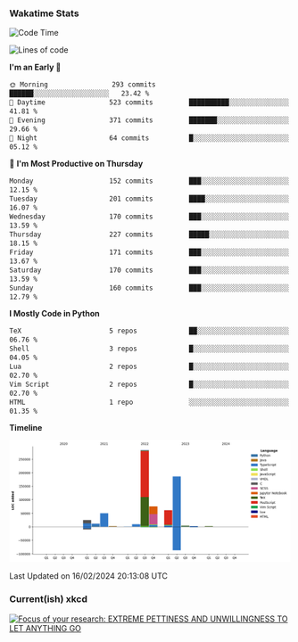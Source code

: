 ### Wakatime Stats
<!--START_SECTION:waka-->
![Code Time](http://img.shields.io/badge/Code%20Time-2%2C345%20hrs%2059%20mins-blue)

![Lines of code](https://img.shields.io/badge/From%20Hello%20World%20I%27ve%20Written-712.6%20thousand%20lines%20of%20code-blue)

**I'm an Early 🐤** 

```text
🌞 Morning                293 commits         ██████░░░░░░░░░░░░░░░░░░░   23.42 % 
🌆 Daytime                523 commits         ██████████░░░░░░░░░░░░░░░   41.81 % 
🌃 Evening                371 commits         ███████░░░░░░░░░░░░░░░░░░   29.66 % 
🌙 Night                  64 commits          █░░░░░░░░░░░░░░░░░░░░░░░░   05.12 % 
```
📅 **I'm Most Productive on Thursday** 

```text
Monday                   152 commits         ███░░░░░░░░░░░░░░░░░░░░░░   12.15 % 
Tuesday                  201 commits         ████░░░░░░░░░░░░░░░░░░░░░   16.07 % 
Wednesday                170 commits         ███░░░░░░░░░░░░░░░░░░░░░░   13.59 % 
Thursday                 227 commits         █████░░░░░░░░░░░░░░░░░░░░   18.15 % 
Friday                   171 commits         ███░░░░░░░░░░░░░░░░░░░░░░   13.67 % 
Saturday                 170 commits         ███░░░░░░░░░░░░░░░░░░░░░░   13.59 % 
Sunday                   160 commits         ███░░░░░░░░░░░░░░░░░░░░░░   12.79 % 
```


**I Mostly Code in Python** 

```text
TeX                      5 repos             ██░░░░░░░░░░░░░░░░░░░░░░░   06.76 % 
Shell                    3 repos             █░░░░░░░░░░░░░░░░░░░░░░░░   04.05 % 
Lua                      2 repos             █░░░░░░░░░░░░░░░░░░░░░░░░   02.70 % 
Vim Script               2 repos             █░░░░░░░░░░░░░░░░░░░░░░░░   02.70 % 
HTML                     1 repo              ░░░░░░░░░░░░░░░░░░░░░░░░░   01.35 % 
```



**Timeline**

![Lines of Code chart](https://raw.githubusercontent.com/joshuajeschek/joshuajeschek/main/assets/bar_graph.png)


 Last Updated on 16/02/2024 20:13:08 UTC
<!--END_SECTION:waka-->

### Current(ish) xkcd
<a id="xkcd-a" title="Focus of your research: EXTREME PETTINESS AND UNWILLINGNESS TO LET ANYTHING GO" href="https://www.xkcd.com" target="_blank">
        <img align="center" id="xkcd-img" src="https://imgs.xkcd.com/comics/research_account.png" alt="Focus of your research: EXTREME PETTINESS AND UNWILLINGNESS TO LET ANYTHING GO" height=300 />
</a>
